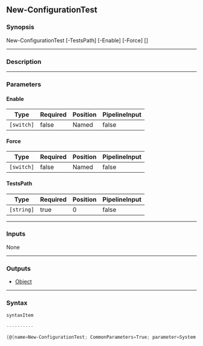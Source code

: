 New-ConfigurationTest
---------------------

### Synopsis

New-ConfigurationTest [-TestsPath] <string> [-Enable] [-Force] [<CommonParameters>]

---

### Description

---

### Parameters
#### **Enable**

|Type      |Required|Position|PipelineInput|
|----------|--------|--------|-------------|
|`[switch]`|false   |Named   |false        |

#### **Force**

|Type      |Required|Position|PipelineInput|
|----------|--------|--------|-------------|
|`[switch]`|false   |Named   |false        |

#### **TestsPath**

|Type      |Required|Position|PipelineInput|
|----------|--------|--------|-------------|
|`[string]`|true    |0       |false        |

---

### Inputs
None

---

### Outputs
* [Object](https://learn.microsoft.com/en-us/dotnet/api/System.Object)

---

### Syntax
```PowerShell
syntaxItem
```
```PowerShell
----------
```
```PowerShell
{@{name=New-ConfigurationTest; CommonParameters=True; parameter=System.Object[]}}
```

